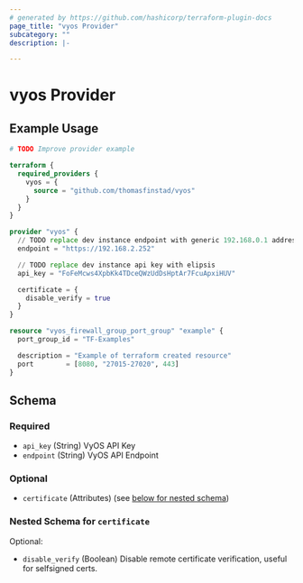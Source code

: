```yaml
---
# generated by https://github.com/hashicorp/terraform-plugin-docs
page_title: "vyos Provider"
subcategory: ""
description: |-

---
```


# vyos Provider



## Example Usage

```terraform
# TODO Improve provider example

terraform {
  required_providers {
    vyos = {
      source = "github.com/thomasfinstad/vyos"
    }
  }
}

provider "vyos" {
  // TODO replace dev instance endpoint with generic 192.168.0.1 address
  endpoint = "https://192.168.2.252"

  // TODO replace dev instance api key with elipsis
  api_key = "FoFeMcws4XpbKk4TDceQWzUdDsHptAr7FcuApxiHUV"

  certificate = {
    disable_verify = true
  }
}

resource "vyos_firewall_group_port_group" "example" {
  port_group_id = "TF-Examples"

  description = "Example of terraform created resource"
  port        = [8080, "27015-27020", 443]
}
```

<!-- schema generated by tfplugindocs -->
## Schema

### Required

- `api_key` (String) VyOS API Key
- `endpoint` (String) VyOS API Endpoint

### Optional

- `certificate` (Attributes) (see [below for nested schema](#nestedatt--certificate))

<a id="nestedatt--certificate"></a>
### Nested Schema for `certificate`

Optional:

- `disable_verify` (Boolean) Disable remote certificate verification, useful for selfsigned certs.
